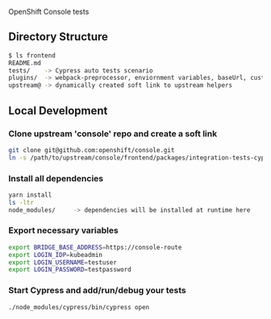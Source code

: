 OpenShift Console tests

## Directory Structure
```bash
$ ls frontend
README.md
tests/    -> Cypress auto tests scenario
plugins/  -> webpack-preprocessor, enviornment variables, baseUrl, custom tasks
upstream@ -> dynamically created soft link to upstream helpers 
```

## Local Development
### Clone upstream 'console' repo and create a soft link
```bash
git clone git@github.com:openshift/console.git
ln -s /path/to/upstream/console/frontend/packages/integration-tests-cypress upstream
```
### Install all dependencies
```bash
yarn install
ls -ltr
node_modules/     -> dependencies will be installed at runtime here
```
### Export necessary variables
```bash
export BRIDGE_BASE_ADDRESS=https://console-route
export LOGIN_IDP=kubeadmin
export LOGIN_USERNAME=testuser
export LOGIN_PASSWORD=testpassword
```
### Start Cypress and add/run/debug your tests
```bash
./node_modules/cypress/bin/cypress open

```
